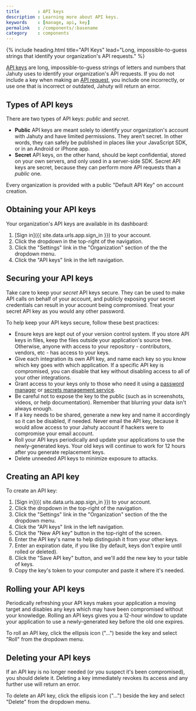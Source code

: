 ```yaml
---
title       : API keys
description : Learning more about API keys.
keywords    : [manage, api, key]
permalink   : /components/:basename
category    : components
---
```

{% include heading.html title="API Keys" lead="Long, impossible-to-guess strings that identify your organization's API requests." %}

[API keys](https://en.wikipedia.org/wiki/Application_programming_interface_key) are long, impossible-to-guess strings of letters and numbers that Jahuty uses to identify your organization's API requests. If you do not include a key when making an [API request](/api#authentication), you include one incorrectly, or use one that is incorrect or outdated, Jahuty will return an error.

## Types of API keys

There are two types of API keys: _public_ and _secret_.

* **Public** API keys are meant solely to identify your organization's account with Jahuty and have limited permissions. They aren’t secret. In other words, they can safely be published in places like your JavaScript SDK, or in an Android or iPhone app.
* **Secret** API keys, on the other hand, should be kept confidential, stored on your own servers, and only used in a server-side SDK. Secret API keys are secret, because they can perform more API requests than a _public_ one.

Every organization is provided with a public "Default API Key" on account creation.

## Obtaining your API keys

Your organization's API keys are available in its dashboard:

1. [Sign in]({{ site.data.urls.app.sign_in }}) to your account.
1. Click the dropdown in the top-right of the navigation.
1. Click the "Settings" link in the "Organization" section of the the dropdown menu.
1. Click the "API keys" link in the left navigation.

## Securing your API keys

Take care to keep your _secret_ API keys secure. They can be used to make API calls on behalf of your account, and publicly exposing your secret credentials can result in your account being compromised. Treat your secret API key as you would any other password.

To help keep your API keys secure, follow these best practices:

* Ensure keys are kept out of your version control system. If you store API keys in files, keep the files outside your application's source tree. Otherwise, anyone with access to your repository - contributors, vendors, etc -  has access to your keys.
* Give each integration its own API key, and name each key so you know which key goes with which application. If a specific API key is compromised, you can disable that key without disabling access to all of your other integrations.
* Grant access to your keys only to those who need it using a [password manager](https://en.wikipedia.org/wiki/List_of_password_managers) or [secrets management service](https://en.wikipedia.org/wiki/Key_management#Non-KMIP-compliant_key_management).
* Be careful not to expose the key to the public (such as in screenshots, videos, or help documentation). Remember that blurring your data isn't always enough.
* If a key needs to be shared, generate a new key and name it accordingly so it can be disabled, if needed. Never email the API key, because it would allow access to your Jahuty account if hackers were to compromise your email account.
* Roll your API keys periodically and update your applications to use the newly-generated keys. Your old keys will continue to work for 12 hours after you generate replacement keys.
* Delete unneeded API keys to minimize exposure to attacks.

## Creating an API key

To create an API key:

1. [Sign in]({{ site.data.urls.app.sign_in }}) to your account.
1. Click the dropdown in the top-right of the navigation.
1. Click the "Settings" link in the "Organization" section of the the dropdown menu.
1. Click the "API keys" link in the left navigation.
1. Click the "New API key" button in the top-right of the screen.
1. Enter the API key's name to help distinguish it from your other keys.
1. Enter an expiration date, if you like (by default, keys don't expire until rolled or deleted).
1. Click the "Save API key" button, and we'll add the new key to your table of keys.
1. Copy the key's token to your computer and paste it where it's needed.

## Rolling your API keys

Periodically refreshing your API keys makes your application a moving target and disables any keys which may have been compromised without your knowledge. Rolling an API keys gives you a 12-hour window to update your application to use a newly-generated key before the old one expires.

To roll an API key, click the ellipsis icon ("...") beside the key and select "Roll" from the dropdown menu.

## Deleting your API keys

If an API key is no longer needed (or you suspect it's been compromised), you should delete it. Deleting a key immediately revokes its access and any further use will return an error.

To delete an API key, click the ellipsis icon ("...") beside the key and select "Delete" from the dropdown menu.
